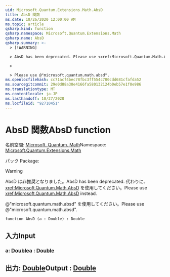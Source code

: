 ```yaml
---
uid: Microsoft.Quantum.Extensions.Math.AbsD
title: AbsD 関数
ms.date: 10/26/2020 12:00:00 AM
ms.topic: article
qsharp.kind: function
qsharp.namespace: Microsoft.Quantum.Extensions.Math
qsharp.name: AbsD
qsharp.summary: >-
  > [!WARNING]

  > AbsD has been deprecated. Please use <xref:Microsoft.Quantum.Math.AbsD> instead.

  >

  > Please use @"microsoft.quantum.math.absd".
ms.openlocfilehash: cc71acf4bec78fbc3ff554c700cdd681cfafda52
ms.sourcegitcommit: 29e0d88a30e4166fa580132124b0eb57e1f0e986
ms.translationtype: MT
ms.contentlocale: ja-JP
ms.lasthandoff: 10/27/2020
ms.locfileid: "92710451"
---
```

# <a name="absd-function"></a><span data-ttu-id="31dd5-102">AbsD 関数</span><span class="sxs-lookup"><span data-stu-id="31dd5-102">AbsD function</span></span>

<span data-ttu-id="31dd5-103">名前空間: [Microsoft. Quantum. Math](xref:Microsoft.Quantum.Extensions.Math)</span><span class="sxs-lookup"><span data-stu-id="31dd5-103">Namespace: [Microsoft.Quantum.Extensions.Math](xref:Microsoft.Quantum.Extensions.Math)</span></span>

<span data-ttu-id="31dd5-104">パック [](https://nuget.org/packages/)</span><span class="sxs-lookup"><span data-stu-id="31dd5-104">Package: [](https://nuget.org/packages/)</span></span>


> [!WARNING]
> <span data-ttu-id="31dd5-105">AbsD は非推奨となりました。</span><span class="sxs-lookup"><span data-stu-id="31dd5-105">AbsD has been deprecated.</span></span> <span data-ttu-id="31dd5-106">代わりに、<xref:Microsoft.Quantum.Math.AbsD> を使用してください。</span><span class="sxs-lookup"><span data-stu-id="31dd5-106">Please use <xref:Microsoft.Quantum.Math.AbsD> instead.</span></span>
>
> <span data-ttu-id="31dd5-107">@"microsoft.quantum.math.absd" を使用してください。</span><span class="sxs-lookup"><span data-stu-id="31dd5-107">Please use @"microsoft.quantum.math.absd".</span></span>



```qsharp
function AbsD (a : Double) : Double
```


## <a name="input"></a><span data-ttu-id="31dd5-108">入力</span><span class="sxs-lookup"><span data-stu-id="31dd5-108">Input</span></span>

### <a name="a--double"></a><span data-ttu-id="31dd5-109">a: [Double](xref:microsoft.quantum.lang-ref.double)</span><span class="sxs-lookup"><span data-stu-id="31dd5-109">a : [Double](xref:microsoft.quantum.lang-ref.double)</span></span>





## <a name="output--double"></a><span data-ttu-id="31dd5-110">出力: [Double](xref:microsoft.quantum.lang-ref.double)</span><span class="sxs-lookup"><span data-stu-id="31dd5-110">Output : [Double](xref:microsoft.quantum.lang-ref.double)</span></span>


